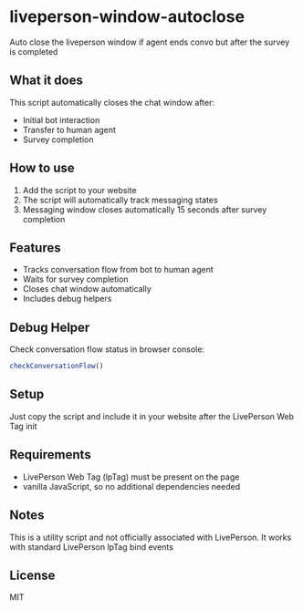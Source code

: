 # liveperson-window-autoclose
Auto close the liveperson window if agent ends convo but after the survey is completed

## What it does

This script automatically closes the chat window after:
- Initial bot interaction
- Transfer to human agent
- Survey completion

## How to use

1. Add the script to your website
2. The script will automatically track messaging states
3. Messaging window closes automatically 15 seconds after survey completion

## Features

- Tracks conversation flow from bot to human agent
- Waits for survey completion
- Closes chat window automatically
- Includes debug helpers

## Debug Helper

Check conversation flow status in browser console:
```javascript
checkConversationFlow()
```

## Setup

Just copy the script and include it in your website after the LivePerson Web Tag init

## Requirements

- LivePerson Web Tag (lpTag) must be present on the page
- vanilla JavaScript, so no additional dependencies needed

## Notes

This is a utility script and not officially associated with LivePerson. It works with standard LivePerson lpTag bind events

## License

MIT
